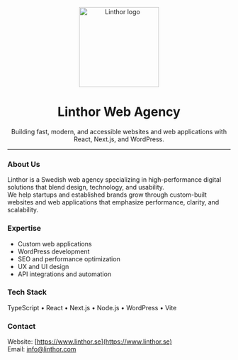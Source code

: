 <p align="center">
  <picture>
    <source media="(prefers-color-scheme: dark)" srcset="https://linthor.b-cdn.net/Linthor%20logo%20gradient%20white.png">
    <source media="(prefers-color-scheme: light)" srcset="https://linthor.b-cdn.net/Linthor%20logo%20gradient%20mindre%20fil%20(1)%20(2).png">
    <img alt="Linthor logo" src="https://linthor.b-cdn.net/Linthor%20logo%20gradient%20mindre%20fil%20(1)%20(2).png" width="180">
  </picture>
</p>

<h1 align="center">Linthor Web Agency</h1>

<p align="center">
  Building fast, modern, and accessible websites and web applications with React, Next.js, and WordPress.
</p>

---

### About Us
Linthor is a Swedish web agency specializing in high-performance digital solutions that blend design, technology, and usability.  
We help startups and established brands grow through custom-built websites and web applications that emphasize performance, clarity, and scalability.

### Expertise
- Custom web applications  
- WordPress development  
- SEO and performance optimization  
- UX and UI design  
- API integrations and automation

### Tech Stack
TypeScript • React • Next.js • Node.js • WordPress • Vite

### Contact
Website: [https://www.linthor.se](https://www.linthor.se)  
Email: info@linthor.com
